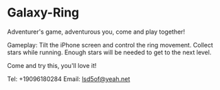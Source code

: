 # Galaxy-Ring

Adventurer's game, adventurous you, come and play together!

Gameplay:
Tilt the iPhone screen and control the ring movement. Collect stars while running. Enough stars will be needed to get to the next level.

Come and try this, you'll love it!


Tel: +19096180284
Email:  lsd5of@yeah.net
